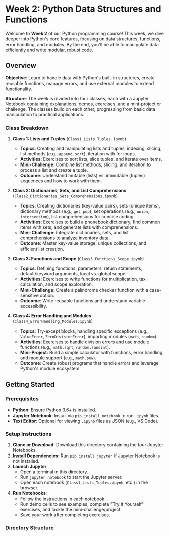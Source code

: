 # Week 2: Python Data Structures and Functions

Welcome to **Week 2** of our Python programming course! This week, we dive deeper into Python's core features, focusing on data structures, functions, error handling, and modules. By the end, you'll be able to manipulate data efficiently and write modular, robust code.

## Overview

**Objective**: Learn to handle data with Python's built-in structures, create reusable functions, manage errors, and use external modules to extend functionality.

**Structure**: The week is divided into four classes, each with a Jupyter Notebook containing explanations, demos, exercises, and a mini-project or challenge. The classes build on each other, progressing from basic data manipulation to practical applications.

### Class Breakdown

1. **Class 1: Lists and Tuples** (`Class1_Lists_Tuples.ipynb`)
   - **Topics**: Creating and manipulating lists and tuples, indexing, slicing, list methods (e.g., `append`, `sort`), iteration with for loops.
   - **Activities**: Exercises to sort lists, slice tuples, and iterate over items.
   - **Mini-Challenge**: Combine list methods, slicing, and iteration to process a list and create a tuple.
   - **Outcome**: Understand mutable (lists) vs. immutable (tuples) sequences and how to work with them.

2. **Class 2: Dictionaries, Sets, and List Comprehensions** (`Class2_Dictionaries_Sets_Comprehensions.ipynb`)
   - **Topics**: Creating dictionaries (key-value pairs), sets (unique items), dictionary methods (e.g., `get`, `pop`), set operations (e.g., `union`, `intersection`), list comprehensions for concise coding.
   - **Activities**: Exercises to build a phonebook dictionary, find common items with sets, and generate lists with comprehensions.
   - **Mini-Challenge**: Integrate dictionaries, sets, and list comprehensions to analyze inventory data.
   - **Outcome**: Master key-value storage, unique collections, and efficient list creation.

3. **Class 3: Functions and Scope** (`Class3_Functions_Scope.ipynb`)
   - **Topics**: Defining functions, parameters, return statements, default/keyword arguments, local vs. global scope.
   - **Activities**: Exercises to write functions for multiplication, tax calculation, and scope exploration.
   - **Mini-Challenge**: Create a palindrome checker function with a case-sensitive option.
   - **Outcome**: Write reusable functions and understand variable accessibility.

4. **Class 4: Error Handling and Modules** (`Class4_ErrorHandling_Modules.ipynb`)
   - **Topics**: Try-except blocks, handling specific exceptions (e.g., `ValueError`, `ZeroDivisionError`), importing modules (`math`, `random`).
   - **Activities**: Exercises to handle division errors and use module functions (e.g., `math.sqrt`, `random.randint`).
   - **Mini-Project**: Build a simple calculator with functions, error handling, and module support (e.g., `math.pow`).
   - **Outcome**: Create robust programs that handle errors and leverage Python's module ecosystem.

## Getting Started

### Prerequisites
- **Python**: Ensure Python 3.6+ is installed.
- **Jupyter Notebook**: Install via `pip install notebook` to run `.ipynb` files.
- **Text Editor**: Optional for viewing `.ipynb` files as JSON (e.g., VS Code).

### Setup Instructions
1. **Clone or Download**: Download this directory containing the four Jupyter Notebooks.
2. **Install Dependencies**: Run `pip install jupyter` if Jupyter Notebook is not installed.
3. **Launch Jupyter**:
   - Open a terminal in this directory.
   - Run `jupyter notebook` to start the Jupyter server.
   - Open each notebook (`Class1_Lists_Tuples.ipynb`, etc.) in the browser.
4. **Run Notebooks**:
   - Follow the instructions in each notebook.
   - Run demo cells to see examples, complete "Try It Yourself" exercises, and tackle the mini-challenge/project.
   - Save your work after completing exercises.

### Directory Structure